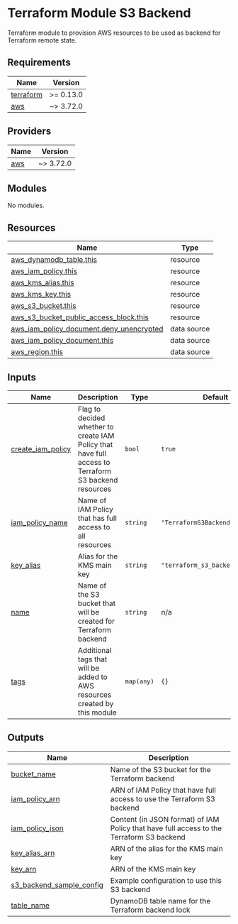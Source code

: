 # Terraform Module S3 Backend

Terraform module to provision AWS resources to be used as backend for Terraform remote state.

<!-- BEGINNING OF PRE-COMMIT-TERRAFORM DOCS HOOK -->
## Requirements

| Name | Version |
|------|---------|
| <a name="requirement_terraform"></a> [terraform](#requirement\_terraform) | >= 0.13.0 |
| <a name="requirement_aws"></a> [aws](#requirement\_aws) | ~> 3.72.0 |

## Providers

| Name | Version |
|------|---------|
| <a name="provider_aws"></a> [aws](#provider\_aws) | ~> 3.72.0 |

## Modules

No modules.

## Resources

| Name | Type |
|------|------|
| [aws_dynamodb_table.this](https://registry.terraform.io/providers/hashicorp/aws/latest/docs/resources/dynamodb_table) | resource |
| [aws_iam_policy.this](https://registry.terraform.io/providers/hashicorp/aws/latest/docs/resources/iam_policy) | resource |
| [aws_kms_alias.this](https://registry.terraform.io/providers/hashicorp/aws/latest/docs/resources/kms_alias) | resource |
| [aws_kms_key.this](https://registry.terraform.io/providers/hashicorp/aws/latest/docs/resources/kms_key) | resource |
| [aws_s3_bucket.this](https://registry.terraform.io/providers/hashicorp/aws/latest/docs/resources/s3_bucket) | resource |
| [aws_s3_bucket_public_access_block.this](https://registry.terraform.io/providers/hashicorp/aws/latest/docs/resources/s3_bucket_public_access_block) | resource |
| [aws_iam_policy_document.deny_unencrypted](https://registry.terraform.io/providers/hashicorp/aws/latest/docs/data-sources/iam_policy_document) | data source |
| [aws_iam_policy_document.this](https://registry.terraform.io/providers/hashicorp/aws/latest/docs/data-sources/iam_policy_document) | data source |
| [aws_region.this](https://registry.terraform.io/providers/hashicorp/aws/latest/docs/data-sources/region) | data source |

## Inputs

| Name | Description | Type | Default | Required |
|------|-------------|------|---------|:--------:|
| <a name="input_create_iam_policy"></a> [create\_iam\_policy](#input\_create\_iam\_policy) | Flag to decided whether to create IAM Policy that have full access to Terraform S3 backend resources | `bool` | `true` | no |
| <a name="input_iam_policy_name"></a> [iam\_policy\_name](#input\_iam\_policy\_name) | Name of IAM Policy that has full access to all resources | `string` | `"TerraformS3BackendFullAccess"` | no |
| <a name="input_key_alias"></a> [key\_alias](#input\_key\_alias) | Alias for the KMS main key | `string` | `"terraform_s3_backend"` | no |
| <a name="input_name"></a> [name](#input\_name) | Name of the S3 bucket that will be created for Terraform backend | `string` | n/a | yes |
| <a name="input_tags"></a> [tags](#input\_tags) | Additional tags that will be added to AWS resources created by this module | `map(any)` | `{}` | no |

## Outputs

| Name | Description |
|------|-------------|
| <a name="output_bucket_name"></a> [bucket\_name](#output\_bucket\_name) | Name of the S3 bucket for the Terraform backend |
| <a name="output_iam_policy_arn"></a> [iam\_policy\_arn](#output\_iam\_policy\_arn) | ARN of IAM Policy that have full access to use the Terraform S3 backend |
| <a name="output_iam_policy_json"></a> [iam\_policy\_json](#output\_iam\_policy\_json) | Content (in JSON format) of IAM Policy that have full access to the Terraform S3 backend |
| <a name="output_key_alias_arn"></a> [key\_alias\_arn](#output\_key\_alias\_arn) | ARN of the alias for the KMS main key |
| <a name="output_key_arn"></a> [key\_arn](#output\_key\_arn) | ARN of the KMS main key |
| <a name="output_s3_backend_sample_config"></a> [s3\_backend\_sample\_config](#output\_s3\_backend\_sample\_config) | Example configuration to use this S3 backend |
| <a name="output_table_name"></a> [table\_name](#output\_table\_name) | DynamoDB table name for the Terraform backend lock |
<!-- END OF PRE-COMMIT-TERRAFORM DOCS HOOK -->

